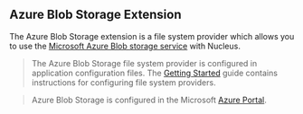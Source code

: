 ## Azure Blob Storage Extension
The Azure Blob Storage extension is a file system provider which allows you to use the [Microsoft Azure Blob storage service](https://azure.microsoft.com/en-us/services/storage/blobs/) with Nucleus.

> The Azure Blob Storage file system provider is configured in application configuration files.  The [Getting Started](https://www.nucleus-cms.com/Getting-Started/) 
guide contains instructions for configuring file system providers.

> Azure Blob Storage is configured in the Microsoft [Azure Portal](https://portal.azure.com/).